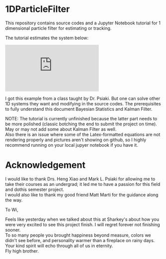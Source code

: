 # 1DParticleFilter
This repository contains source codes and a Jupyter Notebook tutorial for 1 dimensional particle filter for estimating or tracking. 

The tutorial estimates the system below:

![equation](https://latex.codecogs.com/svg.latex?%5Cinline%20%24%24x_%7Bk&plus;1%7D%20%3D%20f%20%5B%20k%20%2C%20x_k%20%2C%20v_k%20%5D%20%3D%202%20%5Coperatorname%20%7B%20atan%20%7D%20%5B%20x_k%20%5D%20&plus;%200.5%20*%20%5Ccos%20%28%20%5Cpi%20k%20/%203%20%29%20&plus;%20v_k%24%24%5C%5C%20%24%24z_k%20%3D%20h%20%5B%20k%20%2C%20x_k%20%5D%20&plus;%20w_k%20%3D%20x_k%20&plus;%20x_k%20%5E%20%7B%202%20%7D%20&plus;%20x_k%20%5E%20%7B%203%20%7D%20&plus;%20w_k%24%24%5C%5C%20%24%24E%20%5C%7B%20v_k%20%5C%7D%20%3D%200%20%2C%20E%20%5C%7B%20v_k%20v_j%20%5C%7D%20%3D%20%5Cdelta%20_%20%7B%20j%20k%20%7D%20Q_k%5C%20where%5C%20Q_k%20%3D%201%24%24%5C%5C%20%24%24E%20%5C%7B%20w_k%20%5C%7D%20%3D%200%20%2C%20E%20%5C%7B%20w_k%20w_j%20%5C%7D%20%3D%20%5Cdelta%20_%20%7B%20j%20k%20%7D%20R_k%5C%20where%5C%20R_k%3D%200.25%24%24%5C%5C%20%24%24%5Cquad%20%5Chat%20%7B%20x%20%7D_0%20%3D%204%20%2C%20P_0%20%3D%202%24%24)

I got this example from a class taught by Dr. Psiaki. But one can solve other 1D systems they want and modifying in the source codes. The prerequisites to fully understand this document Bayesian Statistics and Kalman Filter.  

NOTE: The tutorial is currently unfinished because the latter part needs to be more polished (classic botching the end to submit the project on time). May or may not add some about Kalman Filter as well. <br/>
Also there is an issue where some of the Latex-formatted equations are not rendering properly and pictures aren't showing on github, so I highly recommend running on your local jupyer notebook if you have it.    

# Acknowledgement 
I would like to thank Drs. Heng Xiao and Mark L. Psiaki for allowing me to take their courses as an undergrad; it led me to have a passion for this field and dothis semester project. <br/>
I would also like to thank my good friend Matt Marti for the guidance along the way. 

To Wi, 

Feels like yesterday when we talked about this at Sharkey's about how you were very excited to see this project finish. I will regret forever not finishing sooner. <br/>
To so many people you brought happiness beyond measure, colors we didn't see before, and personality warmer than a fireplace on rainy days. <br/>
Your kind spirit will echo through all of us in eternity. <br/>
Fly high brother. 


